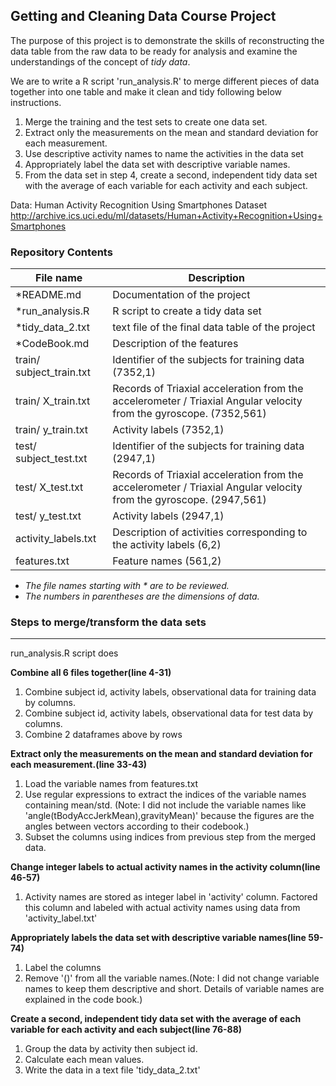 ## Getting and Cleaning Data Course Project  



The purpose of this project is to demonstrate the skills of reconstructing the data table from the raw data to be ready for analysis and examine the understandings of the concept of _tidy data_.

We are to write a R script 'run_analysis.R' to merge different pieces of data together into one table and make it clean and tidy following below instructions.  

1. Merge the training and the test sets to create one data set.
2. Extract only the measurements on the mean and standard deviation for each measurement. 
3. Use descriptive activity names to name the activities in the data set
4. Appropriately label the data set with descriptive variable names. 
5. From the data set in step 4, create a second, independent tidy data set with the average of each variable for each activity and each subject.

Data: 
Human Activity Recognition Using Smartphones Dataset  
http://archive.ics.uci.edu/ml/datasets/Human+Activity+Recognition+Using+Smartphones  

### Repository Contents  



|File name      |Description         |
|---------------|--------------------|
|*README.md       |Documentation of the project |
|*run_analysis.R |R script to create a tidy data set|
|*tidy_data_2.txt |text file of the final data table of the project|
|*CodeBook.md |Description of the features|
|train/ subject_train.txt|Identifier of the subjects for training data (7352,1)|
|train/ X_train.txt|Records of Triaxial acceleration from the accelerometer / Triaxial Angular velocity from the gyroscope. (7352,561)|
|train/ y_train.txt|Activity labels (7352,1)|
|test/ subject_test.txt|Identifier of the subjects for training data (2947,1)|
|test/ X_test.txt|Records of Triaxial acceleration from the accelerometer / Triaxial Angular velocity from the gyroscope. (2947,561)|
|test/ y_test.txt|Activity labels (2947,1)|
|activity_labels.txt|Description of activities corresponding to the activity labels (6,2)|
|features.txt|Feature names (561,2)|  

- _The file names starting with \* are to be reviewed._  
- _The numbers in parentheses are the dimensions of data._

### Steps to merge/transform the data sets 

---

run_analysis.R script does

**Combine all 6 files together(line 4-31)**  

1. Combine subject id, activity labels, observational data for training data by columns.
2. Combine subject id, activity labels, observational data for test data by columns.
3. Combine 2 dataframes above by rows 

**Extract only the measurements on the mean and standard deviation for each measurement.(line 33-43)**  

1. Load the variable names from features.txt
2. Use regular expressions to extract the indices of the variable names containing mean/std. (Note: I did not include the variable names like 'angle(tBodyAccJerkMean),gravityMean)' because the figures are the angles between vectors according to their codebook.)
3. Subset the columns using indices from previous step from the merged data.

**Change integer labels to actual activity names in the activity column(line 46-57)**

1. Activity names are stored as integer label in 'activity' column. Factored this column and labeled with actual activity names using data from 'activity_label.txt'

**Appropriately labels the data set with descriptive variable names(line 59-74)**  

1. Label the columns 
2. Remove '()' from all the variable names.(Note: I did not change variable names to keep them descriptive and short. Details of variable names are explained in the code book.)  

**Create a second, independent tidy data set with the average of each variable for each activity and each subject(line 76-88)**  

1. Group the data by activity then subject id. 
2. Calculate each mean values.
3. Write the data in a text file 'tidy_data_2.txt'  





